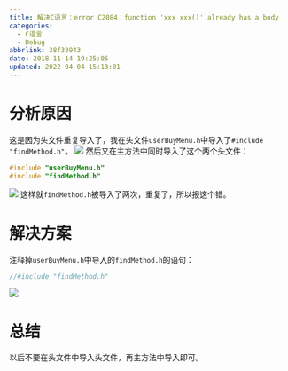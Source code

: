 ```yaml
---
title: 解决C语言：error C2084：function 'xxx xxx()' already has a body
categories: 
  - C语言
  - Debug
abbrlink: 38f33943
date: 2018-11-14 19:25:05
updated: 2022-04-04 15:13:01
---
```

# 分析原因
这是因为头文件重复导入了，我在头文件`userBuyMenu.h`中导入了`#include "findMethod.h"`。
![](https://image-1257720033.cos.ap-shanghai.myqcloud.com/blog/C/debug/alredyHasABody/alreadyhasabody.png)
然后又在主方法中同时导入了这个两个头文件：
```c
#include "userBuyMenu.h"
#include "findMethod.h"
```
![](https://image-1257720033.cos.ap-shanghai.myqcloud.com/blog/C/debug/alredyHasABody/congfudaoru.png)
这样就`findMethod.h`被导入了两次，重复了，所以报这个错。
# 解决方案
注释掉`userBuyMenu.h`中导入的`findMethod.h`的语句：
```c
//#include "findMethod.h"
```
![](https://image-1257720033.cos.ap-shanghai.myqcloud.com/blog/C/debug/alredyHasABody/zhushidiao.png)
# 总结
以后不要在头文件中导入头文件，再主方法中导入即可。
